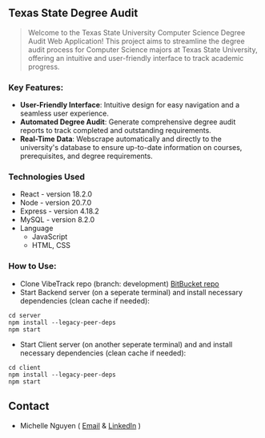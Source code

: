 ## Texas State Degree Audit 
> Welcome to the Texas State University Computer Science Degree Audit Web Application! This project aims to streamline the degree audit process for Computer Science majors at Texas State University, offering an intuitive and user-friendly interface to track academic progress.

### Key Features:
* **User-Friendly Interface**: Intuitive design for easy navigation and a seamless user experience.
* **Automated Degree Audit**: Generate comprehensive degree audit reports to track completed and outstanding requirements.
* **Real-Time Data**: Webscrape automatically and directly to the university's database to ensure up-to-date information on courses, prerequisites, and degree requirements.

### Technologies Used
* React - version 18.2.0
* Node - version 20.7.0
* Express - version 4.18.2
* MySQL - version 8.2.0
* Language
	* JavaScript
	* HTML, CSS

### How to Use:
* Clone VibeTrack repo (branch: development) [BitBucket repo](https://bitbucket.org/cs3398f23romulans/vibetrack/src/development/)
* Start Backend server (on a seperate terminal) and install necessary dependencies (clean cache if needed):
```
cd server
npm install --legacy-peer-deps
npm start
```
* Start Client server (on another seperate terminal) and and install necessary dependencies (clean cache if needed):
```
cd client
npm install --legacy-peer-deps
npm start
```
## Contact
* Michelle Nguyen ( [Email](rnb90@txstate.edu) & [LinkedIn](https://www.linkedin.com/in/michelle-nguyen-370711287/) )

